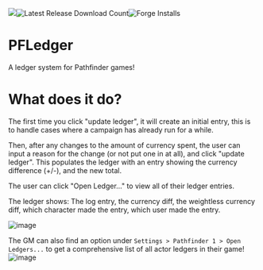 ![](https://img.shields.io/badge/Foundry-v0.7.9-informational)![Latest Release Download Count](https://github.com/Almightygir/PFLedger/releases)![Forge Installs](https://img.shields.io/badge/dynamic/json?label=Forge%20Installs&query=package.installs&suffix=%25&url=https%3A%2F%2Fforge-vtt.com%2Fapi%2Fbazaar%2Fpackage%2FPFLedger&colorB=4aa94a)

# PFLedger
A ledger system for Pathfinder games!

# What does it do?
The first time you click "update ledger", it will create an initial entry, this is to handle cases where a campaign has already run for a while.

Then, after any changes to the amount of currency spent, the user can input a reason for the change (or not put one in at all), and click "update ledger". This populates the ledger with an entry showing the currency difference (+/-), and the new total.

The user can click "Open Ledger..." to view all of their ledger entries.

The ledger shows:
The log entry, the currency diff, the weightless currency diff, which character made the entry, which user made the entry.

![image](https://user-images.githubusercontent.com/6026593/148808405-6542443a-4a2e-4983-8dd4-035176ee7e4f.png)


The GM can also find an option under `Settings > Pathfinder 1 > Open Ledgers...` to get a comprehensive list of all actor ledgers in their game!
![image](https://user-images.githubusercontent.com/6026593/150661956-fd8b1ec7-a0af-4aa1-b7c1-30c469576b27.png)

